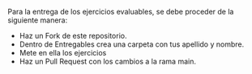 Para la entrega de los ejercicios evaluables, se debe proceder de la siguiente manera:
- Haz un Fork de este repositorio.
- Dentro de Entregables crea una carpeta con tus apellido y nombre.
- Mete en ella los ejercicios
- Haz un Pull Request con los cambios a la rama main.